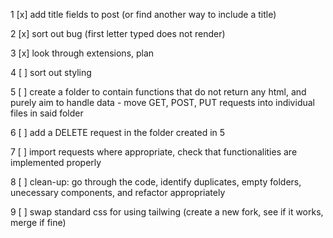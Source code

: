 1 [x] add title fields to post (or find another way to include a title)

2 [x] sort out bug (first letter typed does not render)

3 [x] look through extensions, plan

4 [ ] sort out styling

5 [ ] create a folder to contain functions that do not return any html, and purely aim to handle data - move GET, POST, PUT requests into individual files in said folder

6 [ ] add a DELETE request in the folder created in 5

7 [ ] import requests where appropriate, check that functionalities are implemented properly

8 [ ] clean-up: go through the code, identify duplicates, empty folders, unecessary components, and refactor appropriately

9 [ ] swap standard css for using tailwing (create a new fork, see if it works, merge if fine)
